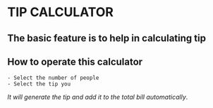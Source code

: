# TIP CALCULATOR

## The basic feature is to help in calculating tip

## How to operate this calculator

```
- Select the number of people
- Select the tip you
```

_It will generate the tip and add it to the total bill automatically_.
